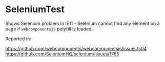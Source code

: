 # SeleniumTest
Shows Selenium problem in IE11 - Selenium cannot find any element on a page if `webcomponentsjs` polyfill is loaded.

Reported in:

https://github.com/webcomponents/webcomponentsjs/issues/504
https://github.com/SeleniumHQ/selenium/issues/1765
